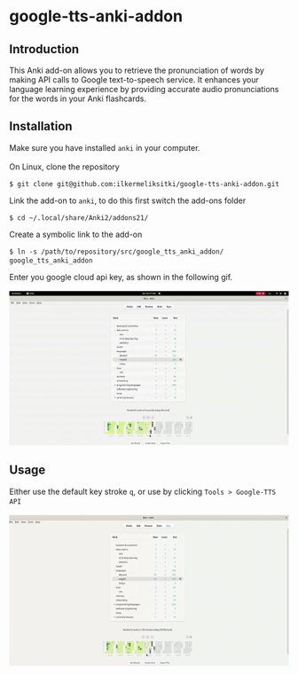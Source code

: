 # google-tts-anki-addon

## Introduction
This Anki add-on allows you to retrieve the pronunciation of words by making API calls to Google text-to-speech service. It enhances your language learning experience by providing accurate audio pronunciations for the words in your Anki flashcards.

## Installation
Make sure you have installed `anki` in your computer.
<br><br>
On Linux, clone the repository
```
$ git clone git@github.com:ilkermeliksitki/google-tts-anki-addon.git
```
Link the add-on to `anki`, to do this first switch the add-ons folder
```
$ cd ~/.local/share/Anki2/addons21/
```
Create a symbolic link to the add-on
```
$ ln -s /path/to/repository/src/google_tts_anki_addon/ google_tts_anki_addon
```
Enter you google cloud api key, as shown in the following gif.
<br><br>
<img src="./assets/api-key.gif">

## Usage
Either use the default key stroke `q`, or use by clicking `Tools > Google-TTS API`
<br><br>
<img src="./assets/usage.gif">
